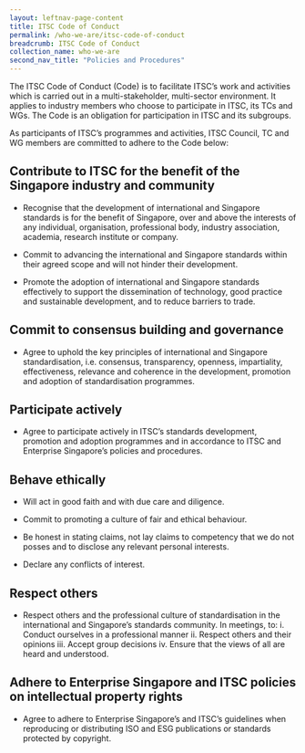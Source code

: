 ```yaml
---
layout: leftnav-page-content
title: ITSC Code of Conduct
permalink: /who-we-are/itsc-code-of-conduct
breadcrumb: ITSC Code of Conduct
collection_name: who-we-are
second_nav_title: "Policies and Procedures"
---
```


The ITSC Code of Conduct (Code) is to facilitate ITSC’s work and activities which is carried out in a multi-stakeholder, multi-sector environment. It applies to industry members who choose to participate in ITSC, its TCs and WGs. The Code is an obligation for participation in ITSC and its subgroups.

As participants of ITSC’s programmes and activities, ITSC Council, TC and WG members are committed to adhere to the Code below:

## Contribute to ITSC for the benefit of the Singapore industry and community

* Recognise that the development of international and Singapore standards is for the benefit of Singapore, over and above the interests of any individual, organisation, professional body, industry association, academia, research institute or company.

* Commit to advancing the international and Singapore standards within their agreed scope and will not hinder their development.

* Promote the adoption of international and Singapore standards effectively to support the dissemination of technology, good practice and sustainable development, and to reduce barriers to trade.

## Commit to consensus building and governance

* Agree to uphold the key principles of international and Singapore standardisation, i.e. consensus, transparency, openness, impartiality, effectiveness, relevance and coherence in the development, promotion and adoption of standardisation programmes.

## Participate actively

* Agree to participate actively in ITSC’s standards development, promotion and adoption programmes and in accordance to ITSC and Enterprise Singapore’s policies and procedures.

## Behave ethically

* Will act in good faith and with due care and diligence.

* Commit to promoting a culture of fair and ethical behaviour.

* Be honest in stating claims, not lay claims to competency that we do not posses and to disclose any relevant personal interests.

* Declare any conflicts of interest.

## Respect others

* Respect others and the professional culture of standardisation in the international and Singapore’s standards community. In meetings, to:
i. Conduct ourselves in a professional manner
ii. Respect others and their opinions
iii. Accept group decisions
iv. Ensure that the views of all are heard and understood.

## Adhere to Enterprise Singapore and ITSC policies on intellectual property rights

* Agree to adhere to Enterprise Singapore’s and ITSC’s guidelines when reproducing or distributing ISO and ESG publications or standards protected by copyright.
